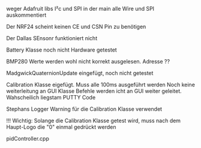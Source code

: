weger Adafruit libs I²c und SPI in der main
alle Wire und SPI auskommentiert

Der NRF24 scheint keinen CE und CSN Pin zu benötigen

Der Dallas SEnsonr funktioniert nicht

Battery Klasse noch nicht Hardware getestet

BMP280 Werte werden wohl nicht korrekt ausgelesen. Adresse ??

MadgwickQuaternionUpdate eingefügt, noch nicht getestet

Calibration Klasse eigefügt. Muss alle 100ms ausgeführt werden
    Noch keine weiterleitung an GUI Klasse
    Befehle werden icht an GUI weiter geleitet. Wahscheilich liegstam PUTTY Code

Stephans Logger Warning für die Calibration Klasse verwendet    

!!! Wichtig:
    Solange die Calibration Klasse getest wird, muss nach dem Haupt-Logo die "0" einmal gedrückt werden

pidController.cpp    